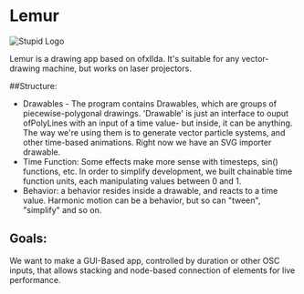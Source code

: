 Lemur
=====

![Stupid Logo](https://github.com/NoContour/Lemur/blob/master/bin/data/Assets/Lemur.jpg?raw=true)

Lemur is a drawing app based on ofxIlda. It's suitable for any vector-drawing machine, but works on laser projectors.

##Structure:
* Drawables - The program contains Drawables, which are groups of piecewise-polygonal drawings. 'Drawable' is just an interface to ouput ofPolyLines with an input of a time value- but inside, it can be anything. The way we're using them is to generate vector particle systems, and other time-based animations. Right now we have an SVG importer drawable.
* Time Function: Some effects make more sense with timesteps, sin() functions, etc. In order to simplify development, we built chainable time function units, each manipulating values between 0 and 1.
* Behavior: a behavior resides inside a drawable, and reacts to a time value. Harmonic motion can be a behavior, but so can "tween", "simplify" and so on.

## Goals:
We want to make a GUI-Based app, controlled by duration or other OSC inputs, that allows stacking and node-based connection of elements for live performance.
